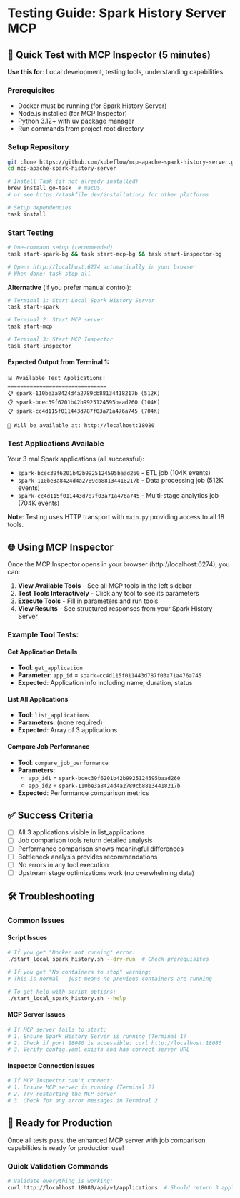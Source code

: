 # Testing Guide: Spark History Server MCP

## 🧪 Quick Test with MCP Inspector (5 minutes)

**Use this for**: Local development, testing tools, understanding capabilities

### Prerequisites
- Docker must be running (for Spark History Server)
- Node.js installed (for MCP Inspector)
- Python 3.12+ with uv package manager
- Run commands from project root directory

### Setup Repository
```bash
git clone https://github.com/kubeflow/mcp-apache-spark-history-server.git
cd mcp-apache-spark-history-server

# Install Task (if not already installed)
brew install go-task  # macOS
# or see https://taskfile.dev/installation/ for other platforms

# Setup dependencies
task install
```

### Start Testing

```bash
# One-command setup (recommended)
task start-spark-bg && task start-mcp-bg && task start-inspector-bg

# Opens http://localhost:6274 automatically in your browser
# When done: task stop-all
```

**Alternative** (if you prefer manual control):
```bash
# Terminal 1: Start Local Spark History Server
task start-spark

# Terminal 2: Start MCP server
task start-mcp

# Terminal 3: Start MCP Inspector
task start-inspector
```

#### Expected Output from Terminal 1:
```
📊 Available Test Applications:
===============================
📋 spark-110be3a8424d4a2789cb88134418217b (512K)
📋 spark-bcec39f6201b42b9925124595baad260 (104K)
📋 spark-cc4d115f011443d787f03a71a476a745 (704K)

📍 Will be available at: http://localhost:18080
```

### Test Applications Available
Your 3 real Spark applications (all successful):
- `spark-bcec39f6201b42b9925124595baad260` - ETL job (104K events)
- `spark-110be3a8424d4a2789cb88134418217b` - Data processing job (512K events)
- `spark-cc4d115f011443d787f03a71a476a745` - Multi-stage analytics job (704K events)

**Note**: Testing uses HTTP transport with `main.py` providing access to all 18 tools.

## 🌐 Using MCP Inspector

Once the MCP Inspector opens in your browser (http://localhost:6274), you can:

1. **View Available Tools** - See all MCP tools in the left sidebar
2. **Test Tools Interactively** - Click any tool to see its parameters
3. **Execute Tools** - Fill in parameters and run tools
4. **View Results** - See structured responses from your Spark History Server

### Example Tool Tests:

#### Get Application Details
- **Tool**: `get_application`
- **Parameter**: `app_id` = `spark-cc4d115f011443d787f03a71a476a745`
- **Expected**: Application info including name, duration, status

#### List All Applications
- **Tool**: `list_applications`
- **Parameters**: (none required)
- **Expected**: Array of 3 applications

#### Compare Job Performance
- **Tool**: `compare_job_performance`
- **Parameters**:
  - `app_id1` = `spark-bcec39f6201b42b9925124595baad260`
  - `app_id2` = `spark-110be3a8424d4a2789cb88134418217b`
- **Expected**: Performance comparison metrics


## ✅ Success Criteria

- [ ] All 3 applications visible in list_applications
- [ ] Job comparison tools return detailed analysis
- [ ] Performance comparison shows meaningful differences
- [ ] Bottleneck analysis provides recommendations
- [ ] No errors in any tool execution
- [ ] Upstream stage optimizations work (no overwhelming data)

## 🛠️ Troubleshooting

### Common Issues

#### Script Issues
```bash
# If you get "Docker not running" error:
./start_local_spark_history.sh --dry-run  # Check prerequisites

# If you get "No containers to stop" warning:
# This is normal - just means no previous containers are running

# To get help with script options:
./start_local_spark_history.sh --help
```

#### MCP Server Issues
```bash
# If MCP server fails to start:
# 1. Ensure Spark History Server is running (Terminal 1)
# 2. Check if port 18080 is accessible: curl http://localhost:18080
# 3. Verify config.yaml exists and has correct server URL
```

#### Inspector Connection Issues
```bash
# If MCP Inspector can't connect:
# 1. Ensure MCP server is running (Terminal 2)
# 2. Try restarting the MCP server
# 3. Check for any error messages in Terminal 2
```

## 🚀 Ready for Production

Once all tests pass, the enhanced MCP server with job comparison capabilities is ready for production use!

### Quick Validation Commands
```bash
# Validate everything is working:
curl http://localhost:18080/api/v1/applications  # Should return 3 applications
```
